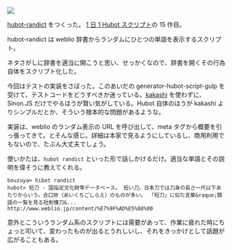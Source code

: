 ![](http://img.bouzuya.net/2014-07-28.png)

[hubot-randict][gh:bouzuya/hubot-randict] をつくった。 [1 日 1 Hubot スクリプト][hubot-script-per-day]の 15 作目。

hubot-randict は weblio 辞書からランダムにひとつの単語を表示するスクリプト。

ネタさがしに辞書を適当に開こうと思い、せっかくなので、辞書を開くその行為自体をスクリプト化した。

今回はテストの実装をさぼった。このあいだの generator-hubot-script-gulp を受けて、テストコードをどうすべきか迷っている。[kakashi][gh:bouzuya/kakashi] を使わずに、Sinon.JS だけでやるほうが賢い気がしている。Hubot 自体のほうが kakashi よりシンプルだとか、そういう根本的な問題があるような。

実装は、weblio のランダム表示の URL を呼び出して、meta タグから概要を引っ張ってきて。とそんな感じ。詳細は本家で見るようにしているし、商用利用でもないので、たぶん大丈夫でしょう。

使いかたは、`hubot randict` といった形で話しかけるだけ。適当な単語とその説明を偉そうに教えてくれる。

    bouzuya> hibot randict
    hubot> 短刀 - 国指定文化財等データベース。 短い刀。日本刀では刀身の長さ一尺以下あたりからいう。合口拵（あいくちごしらえ）のものが多い。 「短刀」に似た言葉&raquo;類語の一覧を見る短剣懐刀&...
    http://www.weblio.jp/content/%E7%9F%AD%E5%88%80

意外とこういうランダム系のスクリプトには需要があって、作業に疲れた時にちょっと叩いて、変わったものが出るとうれしいし、それをきっかけとして話題が広がることもある。

[gh:bouzuya/hubot-randict]: https://github.com/bouzuya/hubot-randict
[gh:bouzuya/kakashi]: https://github.com/bouzuya/kakashi
[hubot-script-per-day]: http://blog.bouzuya.net/posts?tags=hubot-script-per-day

